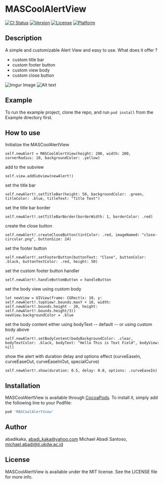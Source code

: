 # MASCoolAlertView

[![CI Status](http://img.shields.io/travis/abadikaka/MASCoolAlertView.svg?style=flat)](https://travis-ci.org/abadikaka/MASCoolAlertView)
[![Version](https://img.shields.io/cocoapods/v/MASCoolAlertView.svg?style=flat)](http://cocoapods.org/pods/MASCoolAlertView)
[![License](https://img.shields.io/cocoapods/l/MASCoolAlertView.svg?style=flat)](http://cocoapods.org/pods/MASCoolAlertView)
[![Platform](https://img.shields.io/cocoapods/p/MASCoolAlertView.svg?style=flat)](http://cocoapods.org/pods/MASCoolAlertView)

## Description
A simple and customizable Alert View and easy to use.
What does it offer ?

* custom title bar
* custom footer button
* custom view body
* custom close button

![Imgur Image](https://imgur.com/pW3SAk1.jpg)
![Alt text](https://imgur.com/OTf8k64 "Default Body")

## Example

To run the example project, clone the repo, and run `pod install` from the Example directory first.

## How to use

Initialize the MASCoolAlertView
```
self.newAlert = MASCoolAlertView(height: 200, width: 200, cornerRadius: 10, backgroundColor: .yellow)
```
add to the subview
```
self.view.addSubview(newAlert!)
```

set the title bar
```
self.newAlert!.setTitleBar(height: 50, backgroundColor: .green, titleColor: .blue, titleText: "Title Text")
```

set the title bar border
```
self.newAlert!.setTitleBarBorder(borderWidth: 1, borderColor: .red)
```

create the close button
```
self.newAlert!.createCloseButton(tintColor: .red, imageNamed: "close-circular.png", buttonSize: 24)
```

set the footer button
```
self.newAlert!.setFooterButton(buttonText: "Close", buttonColor: .black, buttonTextColor: .red, height: 50)
```

set the custom footer button handler
```
self.newAlert!.handleBottomButton = handleButton
```

set the body view using custom body
```
let newView = UIView(frame: CGRect(x: 10, y: self.newAlert!.topView!.bounds.maxY + 10, width: self.newAlert!.bounds.height - 20, height: self.newAlert!.bounds.height/3))
newView.backgroundColor = .blue
```

set the body content either using bodyText -- default -- or using custom body above
```
self.newAlert!.setBodyContent(bodyBackgroundColor: .clear, bodyTextColor: .black, bodyText: "Hello This is Text Field", bodyView: nil)
```

show the alert with duration delay and options effect (curveEaseIn, curveEaseOut, curveEaseInOut, specialCurve)
```
self.newAlert!.show(duration: 0.5, delay: 0.0, options: .curveEaseIn)
```

## Installation

MASCoolAlertView is available through [CocoaPods](http://cocoapods.org). To install
it, simply add the following line to your Podfile:

```ruby
pod 'MASCoolAlertView'
```

## Author

abadikaka, abadi_kaka@yahoo.com
Michael Abadi Santoso, michael.abadi@ti.ukdw.ac.id

## License

MASCoolAlertView is available under the MIT license. See the LICENSE file for more info.
